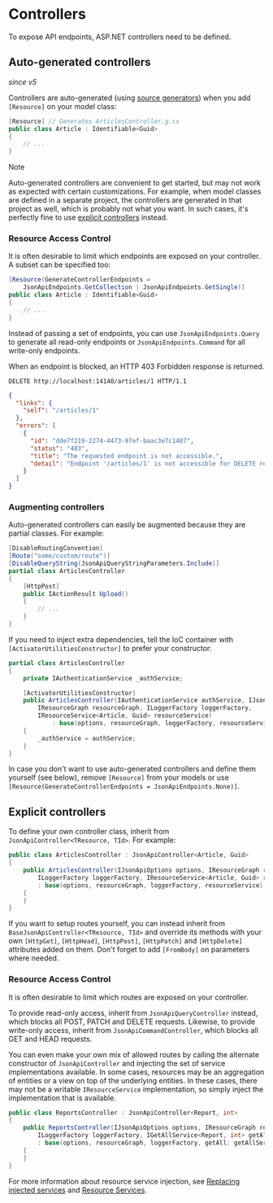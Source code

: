# Controllers

To expose API endpoints, ASP.NET controllers need to be defined.

## Auto-generated controllers

_since v5_

Controllers are auto-generated (using [source generators](https://docs.microsoft.com/en-us/dotnet/csharp/roslyn-sdk/source-generators-overview)) when you add `[Resource]` on your model class:

```c#
[Resource] // Generates ArticlesController.g.cs
public class Article : Identifiable<Guid>
{
    // ...
}
```

> [!NOTE]
> Auto-generated controllers are convenient to get started, but may not work as expected with certain customizations.
> For example, when model classes are defined in a separate project, the controllers are generated in that project as well, which is probably not what you want.
> In such cases, it's perfectly fine to use [explicit controllers](#explicit-controllers) instead.

### Resource Access Control

It is often desirable to limit which endpoints are exposed on your controller.
A subset can be specified too:

```c#
[Resource(GenerateControllerEndpoints =
    JsonApiEndpoints.GetCollection | JsonApiEndpoints.GetSingle)]
public class Article : Identifiable<Guid>
{
    // ...
}
```

Instead of passing a set of endpoints, you can use `JsonApiEndpoints.Query` to generate all read-only endpoints or `JsonApiEndpoints.Command` for all write-only endpoints.

When an endpoint is blocked, an HTTP 403 Forbidden response is returned.

```http
DELETE http://localhost:14140/articles/1 HTTP/1.1
```

```json
{
  "links": {
    "self": "/articles/1"
  },
  "errors": [
    {
      "id": "dde7f219-2274-4473-97ef-baac3e7c1487",
      "status": "403",
      "title": "The requested endpoint is not accessible.",
      "detail": "Endpoint '/articles/1' is not accessible for DELETE requests."
    }
  ]
}
```

### Augmenting controllers

Auto-generated controllers can easily be augmented because they are partial classes. For example:

```c#
[DisableRoutingConvention]
[Route("some/custom/route")]
[DisableQueryString(JsonApiQueryStringParameters.Include)]
partial class ArticlesController
{
    [HttpPost]
    public IActionResult Upload()
    {
        // ...
    }
}
```

If you need to inject extra dependencies, tell the IoC container with `[ActivatorUtilitiesConstructor]` to prefer your constructor:

```c#
partial class ArticlesController
{
    private IAuthenticationService _authService;

    [ActivatorUtilitiesConstructor]
    public ArticlesController(IAuthenticationService authService, IJsonApiOptions options,
        IResourceGraph resourceGraph, ILoggerFactory loggerFactory,
        IResourceService<Article, Guid> resourceService)
            : base(options, resourceGraph, loggerFactory, resourceService)
    {
        _authService = authService;
    }
}
```

In case you don't want to use auto-generated controllers and define them yourself (see below), remove
`[Resource]` from your models or use `[Resource(GenerateControllerEndpoints = JsonApiEndpoints.None)]`.

## Explicit controllers

To define your own controller class, inherit from `JsonApiController<TResource, TId>`. For example:

```c#
public class ArticlesController : JsonApiController<Article, Guid>
{
    public ArticlesController(IJsonApiOptions options, IResourceGraph resourceGraph,
        ILoggerFactory loggerFactory, IResourceService<Article, Guid> resourceService)
        : base(options, resourceGraph, loggerFactory, resourceService)
    {
    }
}
```

If you want to setup routes yourself, you can instead inherit from `BaseJsonApiController<TResource, TId>` and override its methods with your own `[HttpGet]`, `[HttpHead]`, `[HttpPost]`, `[HttpPatch]` and `[HttpDelete]` attributes added on them. Don't forget to add `[FromBody]` on parameters where needed.

### Resource Access Control

It is often desirable to limit which routes are exposed on your controller.

To provide read-only access, inherit from `JsonApiQueryController` instead, which blocks all POST, PATCH and DELETE requests.
Likewise, to provide write-only access, inherit from `JsonApiCommandController`, which blocks all GET and HEAD requests.

You can even make your own mix of allowed routes by calling the alternate constructor of `JsonApiController` and injecting the set of service implementations available.
In some cases, resources may be an aggregation of entities or a view on top of the underlying entities. In these cases, there may not be a writable `IResourceService` implementation, so simply inject the implementation that is available.

```c#
public class ReportsController : JsonApiController<Report, int>
{
    public ReportsController(IJsonApiOptions options, IResourceGraph resourceGraph,
        ILoggerFactory loggerFactory, IGetAllService<Report, int> getAllService)
        : base(options, resourceGraph, loggerFactory, getAll: getAllService)
    {
    }
}
```

For more information about resource service injection, see [Replacing injected services](~/usage/extensibility/layer-overview.md#replacing-injected-services) and [Resource Services](~/usage/extensibility/services.md).
